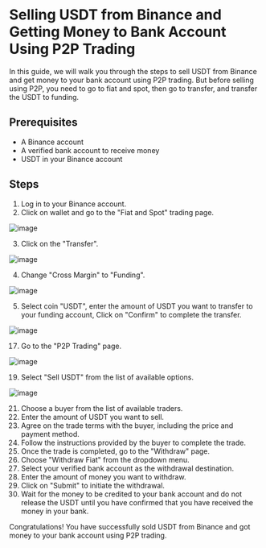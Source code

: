 # Selling USDT from Binance and Getting Money to Bank Account Using P2P Trading

In this guide, we will walk you through the steps to sell USDT from Binance and get money to your bank account using P2P trading. But before selling using P2P, you need to go to fiat and spot, then go to transfer, and transfer the USDT to funding.

## Prerequisites

- A Binance account
- A verified bank account to receive money
- USDT in your Binance account

## Steps

1. Log in to your Binance account.
2. Click on wallet and go to the "Fiat and Spot" trading page.

![image](https://user-images.githubusercontent.com/117187551/228321202-4f2f3cf8-10e3-47bf-b425-e8beba3b4b3c.png)

3. Click on the "Transfer".

![image](https://user-images.githubusercontent.com/117187551/228322016-ae61c8ab-7878-4872-a923-54a1d3f329b9.png)

4. Change "Cross Margin" to "Funding".

![image](https://user-images.githubusercontent.com/117187551/228322412-37bbf4cb-5c09-48ec-9ba4-8d41d1501a1c.png)

5. Select coin "USDT", enter the amount of USDT you want to transfer to your funding account, Click on "Confirm" to complete the transfer.

![image](https://user-images.githubusercontent.com/117187551/228322959-769343d7-1d72-4730-8abc-d8ca746153ab.png)

17. Go to the "P2P Trading" page.

![image](https://user-images.githubusercontent.com/117187551/228323839-96a82903-71a8-4b1c-9cb5-70b20d25dde5.png)

19. Select "Sell USDT" from the list of available options.

![image](https://user-images.githubusercontent.com/117187551/228324127-0d5eb958-3f5e-4c73-8f14-a8042466d59c.png)

21. Choose a buyer from the list of available traders.
22. Enter the amount of USDT you want to sell.
23. Agree on the trade terms with the buyer, including the price and payment method.
24. Follow the instructions provided by the buyer to complete the trade.
25. Once the trade is completed, go to the "Withdraw" page.
26. Choose "Withdraw Fiat" from the dropdown menu.
27. Select your verified bank account as the withdrawal destination.
28. Enter the amount of money you want to withdraw.
29. Click on "Submit" to initiate the withdrawal.
30. Wait for the money to be credited to your bank account and do not release the USDT until you have confirmed that you have received the money in your bank.

Congratulations! You have successfully sold USDT from Binance and got money to your bank account using P2P trading.
